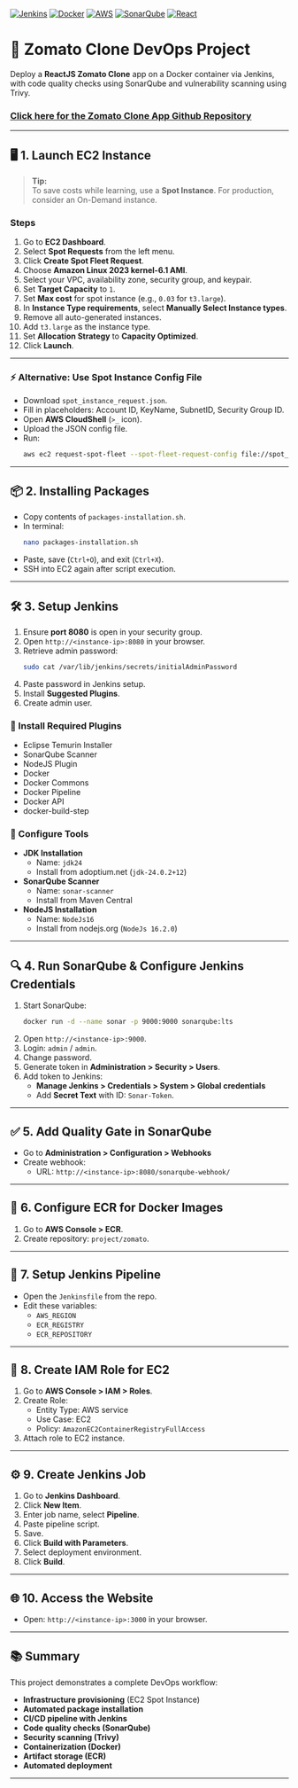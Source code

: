 [![Jenkins](https://img.shields.io/badge/Jenkins-D24939?style=for-the-badge&logo=Jenkins&logoColor=white)](https://www.jenkins.io/)
[![Docker](https://img.shields.io/badge/Docker-2496ED?style=for-the-badge&logo=docker&logoColor=white)](https://www.docker.com/)
[![AWS](https://img.shields.io/badge/AWS-FF9900?style=for-the-badge&logo=amazonaws&logoColor=white)](https://aws.amazon.com/)
[![SonarQube](https://img.shields.io/badge/SonarQube-4E9BCD?style=for-the-badge&logo=sonarqube&logoColor=white)](https://www.sonarqube.org/)
[![React](https://img.shields.io/badge/React-20232A?style=for-the-badge&logo=react&logoColor=61DAFB)](https://react.dev/)

# 🚀 Zomato Clone DevOps Project

Deploy a **ReactJS Zomato Clone** app on a Docker container via Jenkins, with code quality checks using SonarQube and vulnerability scanning using Trivy. 

### [Click here for the Zomato Clone App Github Repository](https://github.com/your-username/zomato-clone-devops)
---

## 🖥️ 1. Launch EC2 Instance

> **Tip:**  
> To save costs while learning, use a **Spot Instance**. For production, consider an On-Demand instance.

### Steps

1. Go to **EC2 Dashboard**.
2. Select **Spot Requests** from the left menu.
3. Click **Create Spot Fleet Request**.
4. Choose **Amazon Linux 2023 kernel-6.1 AMI**.
5. Select your VPC, availability zone, security group, and keypair.
6. Set **Target Capacity** to `1`.
7. Set **Max cost** for spot instance (e.g., `0.03` for `t3.large`).
8. In **Instance Type requirements**, select **Manually Select Instance types**.
9. Remove all auto-generated instances.
10. Add `t3.large` as the instance type.
11. Set **Allocation Strategy** to **Capacity Optimized**.
12. Click **Launch**.

---

### ⚡️ Alternative: Use Spot Instance Config File

- Download `spot_instance_request.json`.
- Fill in placeholders: Account ID, KeyName, SubnetID, Security Group ID.
- Open **AWS CloudShell** (`>_` icon).
- Upload the JSON config file.
- Run:
  ```bash
  aws ec2 request-spot-fleet --spot-fleet-request-config file://spot_instance_request.json
  ```

---

## 📦 2. Installing Packages

- Copy contents of `packages-installation.sh`.
- In terminal:
  ```bash
  nano packages-installation.sh
  ```
- Paste, save (`Ctrl+O`), and exit (`Ctrl+X`).
- SSH into EC2 again after script execution.

---

## 🛠️ 3. Setup Jenkins

1. Ensure **port 8080** is open in your security group.
2. Open `http://<instance-ip>:8080` in your browser.
3. Retrieve admin password:
   ```bash
   sudo cat /var/lib/jenkins/secrets/initialAdminPassword
   ```
4. Paste password in Jenkins setup.
5. Install **Suggested Plugins**.
6. Create admin user.

### 🔌 Install Required Plugins

- Eclipse Temurin Installer
- SonarQube Scanner
- NodeJS Plugin
- Docker
- Docker Commons
- Docker Pipeline
- Docker API
- docker-build-step

### 🧰 Configure Tools

- **JDK Installation**
  - Name: `jdk24`
  - Install from adoptium.net (`jdk-24.0.2+12`)
- **SonarQube Scanner**
  - Name: `sonar-scanner`
  - Install from Maven Central
- **NodeJS Installation**
  - Name: `NodeJs16`
  - Install from nodejs.org (`NodeJs 16.2.0`)

---

## 🔍 4. Run SonarQube & Configure Jenkins Credentials

1. Start SonarQube:
   ```bash
   docker run -d --name sonar -p 9000:9000 sonarqube:lts
   ```
2. Open `http://<instance-ip>:9000`.
3. Login: `admin` / `admin`.
4. Change password.
5. Generate token in **Administration > Security > Users**.
6. Add token to Jenkins:
   - **Manage Jenkins > Credentials > System > Global credentials**
   - Add **Secret Text** with ID: `Sonar-Token`.

---

## ✅ 5. Add Quality Gate in SonarQube

- Go to **Administration > Configuration > Webhooks**
- Create webhook:
  - URL: `http://<instance-ip>:8080/sonarqube-webhook/`

---

## 🐳 6. Configure ECR for Docker Images

1. Go to **AWS Console > ECR**.
2. Create repository: `project/zomato`.

---

## 📝 7. Setup Jenkins Pipeline

- Open the `Jenkinsfile` from the repo.
- Edit these variables:
  - `AWS_REGION`
  - `ECR_REGISTRY`
  - `ECR_REPOSITORY`

---

## 🔐 8. Create IAM Role for EC2

1. Go to **AWS Console > IAM > Roles**.
2. Create Role:
   - Entity Type: AWS service
   - Use Case: EC2
   - Policy: `AmazonEC2ContainerRegistryFullAccess`
3. Attach role to EC2 instance.

---

## ⚙️ 9. Create Jenkins Job

1. Go to **Jenkins Dashboard**.
2. Click **New Item**.
3. Enter job name, select **Pipeline**.
4. Paste pipeline script.
5. Save.
6. Click **Build with Parameters**.
7. Select deployment environment.
8. Click **Build**.

---

## 🌐 10. Access the Website

- Open: `http://<instance-ip>:3000` in your browser.

---

## 📚 Summary

This project demonstrates a complete DevOps workflow:
- **Infrastructure provisioning** (EC2 Spot Instance)
- **Automated package installation**
- **CI/CD pipeline with Jenkins**
- **Code quality checks (SonarQube)**
- **Security scanning (Trivy)**
- **Containerization (Docker)**
- **Artifact storage (ECR)**
- **Automated deployment**

---

